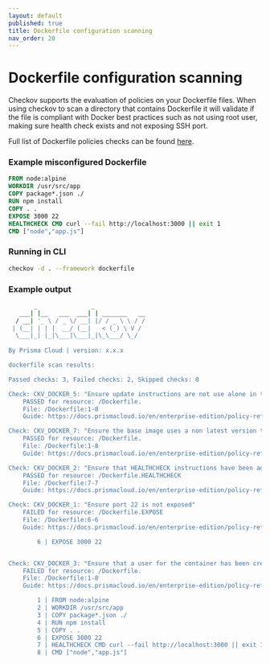 ```yaml
---
layout: default
published: true
title: Dockerfile configuration scanning
nav_order: 20
---
```


# Dockerfile configuration scanning
Checkov supports the evaluation of policies on your Dockerfile files.
When using checkov to scan a directory that contains Dockerfile it will validate if the file is compliant with Docker best practices such as not using root user, making sure health check exists and not exposing SSH port.  

Full list of Dockerfile policies checks can be found [here](https://www.checkov.io/5.Policy%20Index/dockerfile.html).


### Example misconfigured Dockerfile

```dockerfile
FROM node:alpine
WORKDIR /usr/src/app
COPY package*.json ./
RUN npm install
COPY . .
EXPOSE 3000 22
HEALTHCHECK CMD curl --fail http://localhost:3000 || exit 1
CMD ["node","app.js"]
```
### Running in CLI

```bash
checkov -d . --framework dockerfile
```

### Example output

```bash
       _               _              
   ___| |__   ___  ___| | _______   __
  / __| '_ \ / _ \/ __| |/ / _ \ \ / /
 | (__| | | |  __/ (__|   < (_) \ V / 
  \___|_| |_|\___|\___|_|\_\___/ \_/  
                                      
By Prisma Cloud | version: x.x.x 

dockerfile scan results:

Passed checks: 3, Failed checks: 2, Skipped checks: 0

Check: CKV_DOCKER_5: "Ensure update instructions are not use alone in the Dockerfile"
	PASSED for resource: /Dockerfile.
	File: /Dockerfile:1-8
	Guide: https://docs.prismacloud.io/en/enterprise-edition/policy-reference/docker-policies/docker-policy-index/docker-policy-index/ensure-update-instructions-are-not-used-alone-in-the-dockerfile

Check: CKV_DOCKER_7: "Ensure the base image uses a non latest version tag"
	PASSED for resource: /Dockerfile.
	File: /Dockerfile:1-8
	Guide: https://docs.prismacloud.io/en/enterprise-edition/policy-reference/docker-policies/docker-policy-index/ensure-the-base-image-uses-a-non-latest-version-tag

Check: CKV_DOCKER_2: "Ensure that HEALTHCHECK instructions have been added to container images"
	PASSED for resource: /Dockerfile.HEALTHCHECK
	File: /Dockerfile:7-7
	Guide: https://docs.prismacloud.io/en/enterprise-edition/policy-reference/docker-policies/docker-policy-index/ensure-that-healthcheck-instructions-have-been-added-to-container-images

Check: CKV_DOCKER_1: "Ensure port 22 is not exposed"
	FAILED for resource: /Dockerfile.EXPOSE
	File: /Dockerfile:6-6
	Guide: https://docs.prismacloud.io/en/enterprise-edition/policy-reference/docker-policies/docker-policy-index/ensure-port-22-is-not-exposed

		6 | EXPOSE 3000 22


Check: CKV_DOCKER_3: "Ensure that a user for the container has been created"
	FAILED for resource: /Dockerfile.
	File: /Dockerfile:1-8
	Guide: https://docs.prismacloud.io/en/enterprise-edition/policy-reference/docker-policies/docker-policy-index/ensure-that-a-user-for-the-container-has-been-created

		1 | FROM node:alpine
		2 | WORKDIR /usr/src/app
		3 | COPY package*.json ./
		4 | RUN npm install
		5 | COPY . .
		6 | EXPOSE 3000 22
		7 | HEALTHCHECK CMD curl --fail http://localhost:3000 || exit 1
		8 | CMD ["node","app.js"]
```

